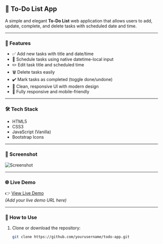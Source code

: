 ## 📝 To-Do List App

A simple and elegant **To-Do List** web application that allows users to add, update, complete, and delete tasks with scheduled date and time.

---

### 🚀 Features

- ✅ Add new tasks with title and date/time  
- 📅 Schedule tasks using native datetime-local input  
- ✏️ Edit task title and scheduled time  
- 🗑️ Delete tasks easily  
- ✔️ Mark tasks as completed (toggle done/undone)  
- 🎨 Clean, responsive UI with modern design  
- 📱 Fully responsive and mobile-friendly  

---

### 🛠️ Tech Stack

- HTML5  
- CSS3  
- JavaScript (Vanilla)  
- Bootstrap Icons  

---

### 📸 Screenshot

![Screenshot](Screenshot-2025-07-14-at-7-14-34-PM.png)

---

### 🌐 Live Demo

👉 [View Live Demo](#)  
*(Add your live demo URL here)*

---

### 🧾 How to Use

1. Clone or download the repository:  
   ```bash
   git clone https://github.com/yourusername/todo-app.git
